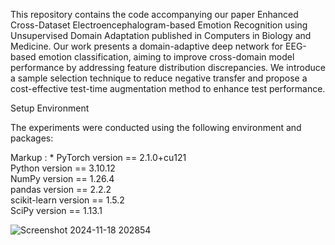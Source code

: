 This repository contains the code accompanying our paper Enhanced Cross-Dataset Electroencephalogram-based Emotion Recognition using Unsupervised Domain Adaptation published in Computers in Biology and Medicine. Our work presents a domain-adaptive deep network for EEG-based emotion classification, aiming to improve cross-domain model performance by addressing feature distribution discrepancies. We introduce a sample selection technique to reduce negative transfer and propose a cost-effective test-time augmentation method to enhance test performance.

Setup Environment

The experiments were conducted using the following environment and packages:

Markup : * PyTorch version == 2.1.0+cu121<br />
Python version == 3.10.12<br />
NumPy version == 1.26.4<br />
pandas version == 2.2.2<br />
scikit-learn version == 1.5.2<br />
SciPy version == 1.13.1

![Screenshot 2024-11-18 202854](https://github.com/user-attachments/assets/ea3b52c3-44b6-44c5-bd99-5da883e778e8)
